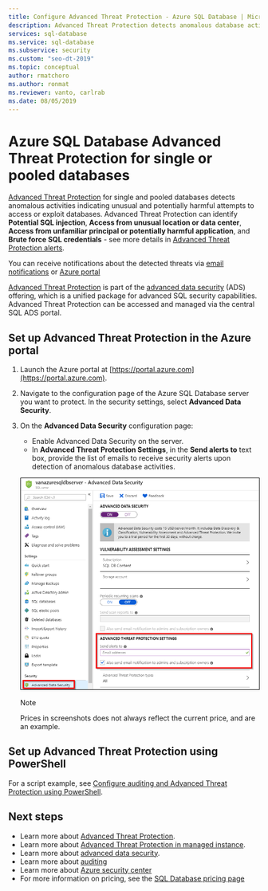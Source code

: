 ```yaml
---
title: Configure Advanced Threat Protection - Azure SQL Database | Microsoft Docs
description: Advanced Threat Protection detects anomalous database activities indicating potential security threats to the database in a single database or elastic pool. 
services: sql-database
ms.service: sql-database
ms.subservice: security
ms.custom: "seo-dt-2019"
ms.topic: conceptual
author: rmatchoro
ms.author: ronmat
ms.reviewer: vanto, carlrab
ms.date: 08/05/2019
---
```

# Azure SQL Database Advanced Threat Protection for single or pooled databases

[Advanced Threat Protection](sql-database-threat-detection-overview.md) for single and pooled databases detects anomalous activities indicating unusual and potentially harmful attempts to access or exploit databases. Advanced Threat Protection can identify **Potential SQL injection**, **Access from unusual location or data center**, **Access from unfamiliar principal or potentially harmful application**, and **Brute force SQL credentials** - see more details in [Advanced Threat Protection alerts](sql-database-threat-detection-overview.md#advanced-threat-protection-alerts).

You can receive notifications about the detected threats via [email notifications](sql-database-threat-detection-overview.md#explore-anomalous-database-activities-upon-detection-of-a-suspicious-event) or [Azure portal](sql-database-threat-detection-overview.md#explore-advanced-threat-protection-alerts-for-your-database-in-the-azure-portal)

[Advanced Threat Protection](sql-database-threat-detection-overview.md) is part of the [advanced data security](sql-database-advanced-data-security.md) (ADS) offering, which is a unified package for advanced SQL security capabilities. Advanced Threat Protection can be accessed and managed via the central SQL ADS portal.

## Set up Advanced Threat Protection in the Azure portal

1. Launch the Azure portal at [https://portal.azure.com](https://portal.azure.com).
2. Navigate to the configuration page of the Azure SQL Database server you want to protect. In the security settings, select **Advanced Data Security**.
3. On the **Advanced Data Security** configuration page:

   - Enable Advanced Data Security on the server.
   - In **Advanced Threat Protection Settings**, in the **Send alerts to** text box, provide the list of emails to receive security alerts upon detection of anomalous database activities.
  
   ![Set up Advanced Threat Protection](./media/sql-database-threat-detection/set_up_threat_detection.png)

   > [!NOTE]
   > Prices in screenshots does not always reflect the current price, and are an example.

## Set up Advanced Threat Protection using PowerShell

For a script example, see [Configure auditing and Advanced Threat Protection using PowerShell](scripts/sql-database-auditing-and-threat-detection-powershell.md).

## Next steps

- Learn more about [Advanced Threat Protection](sql-database-threat-detection-overview.md).
- Learn more about [Advanced Threat Protection in managed instance](sql-database-managed-instance-threat-detection.md).  
- Learn more about [advanced data security](sql-database-advanced-data-security.md).
- Learn more about [auditing](sql-database-auditing.md)
- Learn more about [Azure security center](https://docs.microsoft.com/azure/security-center/security-center-intro)
- For more information on pricing, see the [SQL Database pricing page](https://azure.microsoft.com/pricing/details/sql-database/)  
